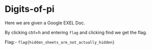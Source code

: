 # Digits-of-pi

Here we are given a Google EXEL Doc.

By clicking ctrl+h and entering `flag` and clicking find we get the flag.

Flag:- ``flag{hidden_sheets_are_not_actually_hidden}``
